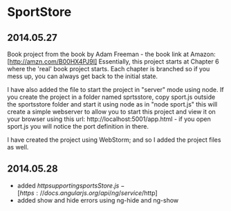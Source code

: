 SportStore
===========

## 2014.05.27
Book project from the book by Adam Freeman - the book link at Amazon: [http://amzn.com/B00HX4PJ9I]
Essentially, this project starts at Chapter 6 where the 'real' book project starts.
Each chapter is branched so if you mess up, you can always get back to the initial state.

I have also added the file to start the project in "server" mode using node. If you create the project in a folder named sprtsstore, copy sport.js outside the sportsstore folder and start it using node as in "node sport.js" this will create a simple webserver to allow you to start this project and view it on your browser using this url: http://localhost:5001/app.html - if you open sport.js you will notice the port definition in there.

I have created the project using WebStorm; and so I added the project files as well.

## 2014.05.28
- added $http supporting sportsStore.js - [https://docs.angularjs.org/api/ng/service/$http]
- added show and hide errors using ng-hide and ng-show
